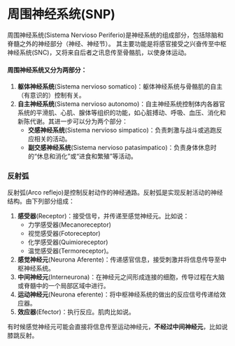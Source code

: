 # 周围神经系统(SNP)

周围神经系统(Sistema Nervioso Periferio)是神经系统的组成部分，包括除脑和脊髓之外的神经部分（神经、神经节）。
其主要功能是将感官接受之兴奋传至中枢神经系统(SNC)，又将来自后者之讯息传至骨骼肌，以使身体运动。

#### 周围神经系统又分为两部分：
 1. **躯体神经系统**(Sistema nervioso somatico)：躯体神经系统与骨骼肌的自主（有意识的）控制有关。
 2. **自主神经系统**(Sistema nervioso autonomo)：自主神经系统控制体内各器官系统的平滑肌、心肌、腺体等组织的功能，如心脏搏动、呼吸、血压、消化和新陈代谢。其进一步可以分为两个部分：
    - **交感神经系统**(Sistema nervioso simpatico)：负责刺激与战斗或逃跑反应相关的活动。
    - **副交感神经系统**(Sistema nervioso patasimpatico)：负责身体休息时的“休息和消化”或“进食和繁殖”等活动。

### 反射弧
反射弧(Arco reflejo)是控制反射动作的神经通路。反射弧是实现反射活动的神经结构。由下列部分组成：
 1. **感受器**(Receptor)：接受信号，并传递至感觉神经元。比如说：
     - 力学感受器(Mecanoreceptor)
     - 视觉感受器(Fotoreceptor)
     - 化学感受器(Quimioreceptor)
     - 温觉感受器(Termoreceptor)。
 2. **感觉神经元**(Neurona Aferente)：传递感官信息，接受刺激并将信息传导至中枢神经系统。
 3. **中间神经元**(Interneurona)：在神经元之间形成连接的细胞，传导过程在大脑或脊髓中的一个局部区域中进行。
 4. **运动神经元**(Neurona eferente)：将中枢神经系统的做出的反应信号传递给效应器。
 5. **效应器**(Efector)：执行反应。肌肉比如说。

有时候感觉神经元可能会直接将信息传至运动神经元，**不经过中间神经元**，比如说膝跳反射。
